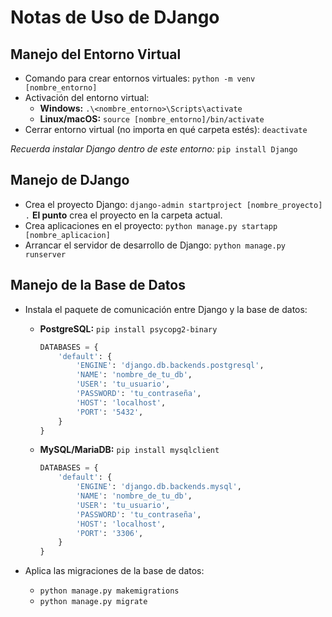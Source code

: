 # Notas de Uso de DJango

## Manejo del Entorno Virtual

* Comando para crear entornos virtuales: `python -m venv [nombre_entorno]`
* Activación del entorno virtual:
  * **Windows:** `.\<nombre_entorno>\Scripts\activate`
  * **Linux/macOS:** `source [nombre_entorno]/bin/activate`
* Cerrar entorno virtual (no importa en qué carpeta estés): `deactivate`

*Recuerda instalar Django dentro de este entorno:* `pip install Django`

## Manejo de DJango

* Crea el proyecto Django: `django-admin startproject [nombre_proyecto] .` **El punto** crea el proyecto en la carpeta actual.
* Crea aplicaciones en el proyecto: `python manage.py startapp [nombre_aplicacion]`
* Arrancar el servidor de desarrollo de Django: `python manage.py runserver`

## Manejo de la Base de Datos

* Instala el paquete de comunicación entre Django y la base de datos:

  * **PostgreSQL:** `pip install psycopg2-binary`

      ```python
      DATABASES = {
          'default': {
              'ENGINE': 'django.db.backends.postgresql',
              'NAME': 'nombre_de_tu_db',
              'USER': 'tu_usuario',
              'PASSWORD': 'tu_contraseña',
              'HOST': 'localhost',
              'PORT': '5432',
          }
      }
      ```

  * **MySQL/MariaDB:** `pip install mysqlclient`

      ```python
      DATABASES = {
          'default': {
              'ENGINE': 'django.db.backends.mysql',
              'NAME': 'nombre_de_tu_db',
              'USER': 'tu_usuario',
              'PASSWORD': 'tu_contraseña',
              'HOST': 'localhost',
              'PORT': '3306',
          }
      }
      ```
* Aplica las migraciones de la base de datos:
  * `python manage.py makemigrations`
  * `python manage.py migrate`
